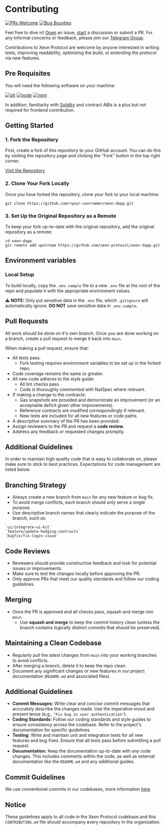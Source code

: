 # Contributing

[![PRs Welcome](https://img.shields.io/badge/PRs-welcome-darkgreen.svg)](https://github.com/xeon-protocol/xeon-dapp/blob/main/CONTRIBUTING.md) [![Bug Bounties](https://img.shields.io/badge/Bug_Bounties-open-darkgreen.svg)](https://github.com/xeon-protocol/xeon-dapp/blob/main/SECURITY.md)

Feel free to dive in! [Open](https://github.com/xeon-protocol/xeon-dapp/issues/new) an issue, [start](https://github.com/xeon-protocol/xeon-dapp/discussions/new) a discussion or submit a PR. For any informal concerns or feedback, please join our [Telegram Group](https://t.me/XeonProtocolPortal).

Contributions to Xeon Protocol are welcome by anyone interested in writing tests, improving readability, optimizing the build, or extending the protocol via new features.

## Pre Requisites

You will need the following software on your machine:

[![git](https://img.shields.io/badge/git-any-darkgreen)](https://git-scm.com/downloads) [![node](https://img.shields.io/badge/node.js->_14.2.4-darkgreen)](https://nodejs.org/en/download/) [![npm](https://img.shields.io/badge/npm->=_6-darkgreen)](https://npmjs.com/)

In addition, familiarity with [Solidity](https://soliditylang.org/) and contract ABIs is a plus but not required for frontend contribution.

## Getting Started

### 1. Fork the Repository

First, create a fork of this repository to your GitHub account. You can do this by visiting the repository page and clicking the "Fork" button in the top right corner.

[Visit the Repository](https://github.com/xeon-protocol/xeon-dapp)

### 2. Clone Your Fork Locally

Once you have forked the repository, clone your fork to your local machine:

```shell
git clone https://github.com/<your-username>/xeon-dapp.git
```

### 3. Set Up the Original Repository as a Remote

To keep your fork up-to-date with the original repository, add the original repository as a remote:

```shell
cd xeon-dapp
git remote add upstream https://github.com/xeon-protocol/xeon-dapp.git
```

## Environment variables

### Local Setup

To build locally, copy the `.env.sample` file to a new `.env` file at the root of the repo and populate it with the appropriate environment values.

⚠️ **NOTE:** Only put sensitive data in the `.env` file, which `.gitignore` will automatically ignore. **DO NOT** save sensitive data in `.env.sample`.

## Pull Requests

All work should be done on it's own branch. Once you are done working on a branch, create a pull request to merge it back into `main`.

When making a pull request, ensure that:

- All tests pass.
  - Fork testing requires environment variables to be set up in the forked repo.
- Code coverage remains the same or greater.
- All new code adheres to the style guide:
  - All lint checks pass
  - Code is thoroughly commented with NatSpec where relevant.
- If making a change to the contracts:
  - Gas snapshots are provided and demonstrate an improvement (or an acceptable deficit given other improvements).
  - Reference contracts are modified correspondingly if relevant.
  - New tests are included for all new features or code paths.
- A descriptive summary of the PR has been provided.
- Assign reviewers to the PR and request a **code review**.
- Address any feedback or requested changes promptly.

## Additional Guidelines

In order to maintain high quality code that is easy to collaborate on, please make sure to stick to best practices. Expectations for code management are listed below.

## Branching Strategy

- Always create a new branch from `main` for any new feature or bug fix.
- To avoid merge conflicts, each branch should only serve a single purpose.
- Use descriptive branch names that clearly indicate the purpose of the branch, such as:

```shell
`ui/integrate-ui-kit`
`feature/update-hedging-contracts`
`bugfix/fix-login-issue`
```

## Code Reviews

- Reviewers should provide constructive feedback and look for potential issues or improvements.
- Make sure to test the changes locally before approving the PR.
- Only approve PRs that meet our quality standards and follow our coding guidelines.

## Merging

- Once the PR is approved and all checks pass, squash and merge into `main`.
  - Use **squash and merge** to keep the commit history clean (unless the branch contains logically distinct commits that should be preserved).

## Maintaining a Clean Codebase

- Regularly pull the latest changes from `main` into your working branches to avoid conflicts.
- After merging a branch, delete it to keep the repo clean.
- Document any significant changes or new features in our project documentation (`README.md` and associated files).

## Additional Guidelines

- **Commit Messages:** Write clear and concise commit messages that accurately describe the changes made. Use the imperative mood and present tense (e.g., `"Fix bug in user authentication"`).
- **Coding Standards:** Follow our coding standards and style guides to ensure consistency across the codebase. Refer to the project's documentation for specific guidelines.
- **Testing:** Write and maintain unit and integration tests for all new features and bug fixes. Ensure that all tests pass before submitting a pull request.
- **Documentation:** Keep the documentation up-to-date with any code changes. This includes comments within the code, as well as external documentation like the `README.md` and any additional guides.

## Commit Guidelines

We use conventional commits in our codebases, more information [here](commit-guidelines.md)

## Notice

These guidelines apply to all code in the Xeon Protocol codebase and this `CONTRIBUTING.md` file should accompany every repository in the organization.
